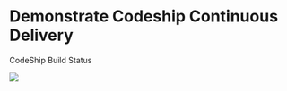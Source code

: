 # Demonstrate Codeship Continuous Delivery

CodeShip Build Status

![](https://circleci.com/gh/trickbooter/docker-cd/tree/master.svg?style=svg)
